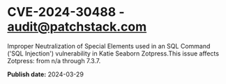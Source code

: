 # CVE-2024-30488 - audit@patchstack.com

Improper Neutralization of Special Elements used in an SQL Command ('SQL Injection') vulnerability in Katie Seaborn Zotpress.This issue affects Zotpress: from n/a through 7.3.7.



**Publish date:** 2024-03-29
